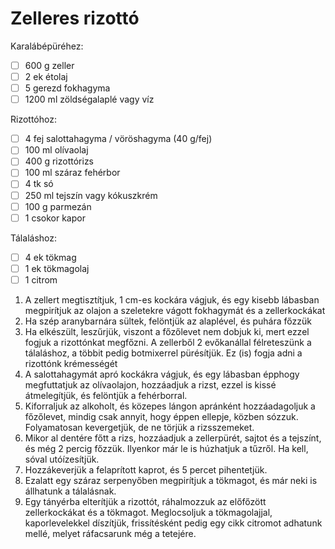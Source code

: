# Zelleres rizottó

Karalábépüréhez:
- [ ] 600 g zeller
- [ ] 2 ek étolaj
- [ ] 5 gerezd fokhagyma
- [ ] 1200 ml zöldségalaplé vagy víz

Rizottóhoz:
- [ ] 4 fej salottahagyma / vöröshagyma (40 g/fej)
- [ ] 100 ml olívaolaj
- [ ] 400 g rizottórizs
- [ ] 100 ml száraz fehérbor
- [ ] 4 tk só
- [ ] 250 ml tejszín vagy kókuszkrém
- [ ] 100 g parmezán
- [ ] 1 csokor kapor

Tálaláshoz:
- [ ] 4 ek tökmag
- [ ] 1 ek tökmagolaj
- [ ] 1 citrom

1. A zellert megtisztítjuk, 1 cm-es kockára vágjuk, és egy kisebb lábasban megpirítjuk az olajon a szeletekre vágott fokhagymát és a zellerkockákat
2. Ha szép aranybarnára sültek, felöntjük az alaplével, és puhára főzzük
3. Ha elkészült, leszűrjük, viszont a főzőlevet nem dobjuk ki, mert ezzel fogjuk a rizottónkat megfőzni. A zellerből 2 evőkanállal félreteszünk a tálaláshoz, a többit pedig botmixerrel pürésítjük. Ez (is) fogja adni a rizottónk krémességét
4. A salottahagymát apró kockákra vágjuk, és egy lábasban épphogy megfuttatjuk az olívaolajon, hozzáadjuk a rizst, ezzel is kissé átmelegítjük, és felöntjük a fehérborral. 
5. Kiforraljuk az alkoholt, és közepes lángon apránként hozzáadagoljuk a főzőlevet, mindig csak annyit, hogy éppen ellepje, közben sózzuk. Folyamatosan kevergetjük, de ne törjük a rizsszemeket.
6. Mikor al dentére főtt a rizs, hozzáadjuk a zellerpürét, sajtot és a tejszínt, és még 2 percig főzzük. Ilyenkor már le is húzhatjuk a tűzről. Ha kell, sóval utóízesítjük.
7. Hozzákeverjük a felaprított kaprot, és 5 percet pihentetjük.
8. Ezalatt egy száraz serpenyőben megpirítjuk a tökmagot, és már neki is állhatunk a tálalásnak. 
9. Egy tányérba elterítjük a rizottót, ráhalmozzuk az előfőzött zellerkockákat és a tökmagot. Meglocsoljuk a tökmagolajjal, kaporlevelekkel díszítjük, frissítésként pedig egy cikk citromot adhatunk mellé, melyet ráfacsarunk még a tetejére.
